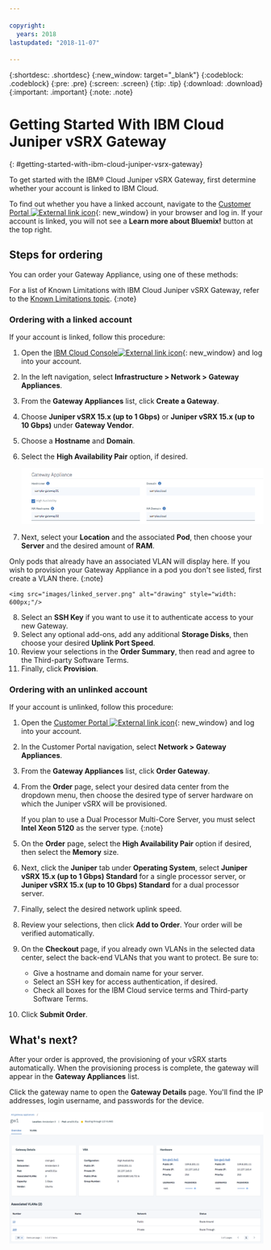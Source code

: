 ```yaml
---

copyright:
  years: 2018
lastupdated: "2018-11-07"

---
```


{:shortdesc: .shortdesc}
{:new_window: target="_blank"}
{:codeblock: .codeblock}
{:pre: .pre}
{:screen: .screen}
{:tip: .tip}
{:download: .download}
{:important: .important}
{:note: .note}

# Getting Started With IBM Cloud Juniper vSRX Gateway
{: #getting-started-with-ibm-cloud-juniper-vsrx-gateway}

To get started with the IBM® Cloud Juniper vSRX Gateway, first determine whether your account is linked to IBM Cloud.

To find out whether you have a linked account, navigate to the [Customer Portal ![External link icon](../../icons/launch-glyph.svg "External link icon")](https://control.softlayer.com/){: new_window} in your browser and log in. If your account is linked, you will not see a **Learn more about Bluemix!** button at the top right.

## Steps for ordering

You can order your Gateway Appliance, using one of these methods:

For a list of Known Limitations with IBM Cloud Juniper vSRX Gateway, refer to the [Known Limitations topic](/docs/infrastructure/vsrx?topic=vsrx-known-limitations-for-ibm-cloud-juniper-vsrx).
{:note}

### Ordering with a linked account
If your account is linked, follow this procedure:

1.	Open the [IBM Cloud Console![External link icon](../../icons/launch-glyph.svg "External link icon")](https://cloud.ibm.com/){: new_window} and log into your account.
2.	In the left navigation, select **Infrastructure > Network > Gateway Appliances**.
3.	From the **Gateway Appliances** list, click **Create a Gateway**.
4. Choose **Juniper vSRX 15.x (up to 1 Gbps)** or **Juniper vSRX 15.x (up to 10 Gbps)** under **Gateway Vendor**.
5. Choose a **Hostname** and **Domain**.
6. Select the **High Availability Pair** option, if desired.

	<img src="images/linked_order.png" alt="drawing" style="width: 700px;"/>

7. Next, select your **Location** and the associated **Pod**, then choose your **Server** and the desired amount of **RAM**.

  Only pods that already have an associated VLAN will display here. If you wish to provision your Gateway Appliance in a pod you don't see listed, first create a VLAN there.
  {:note}

	<img src="images/linked_server.png" alt="drawing" style="width: 600px;"/>

8. Select an **SSH Key** if you want to use it to authenticate access to your new Gateway.
9. Select any optional add-ons, add any additional **Storage Disks**, then choose your desired **Uplink Port Speed**.
10. Review your selections in the **Order Summary**, then read and agree to the Third-party Software Terms.
11. Finally, click **Provision**.

### Ordering with an unlinked account
If your account is unlinked, follow this procedure:

1.	Open the [Customer Portal ![External link icon](../../icons/launch-glyph.svg "External link icon")](https://control.softlayer.com/){: new_window} and log into your account.
2.	In the Customer Portal navigation, select **Network > Gateway Appliances**.
3.	From the **Gateway Appliances** list, click **Order Gateway**.
4.	From the **Order** page, select your desired data center from the dropdown menu, then choose the desired type of server hardware on which the Juniper vSRX will be provisioned.

	If you plan to use a Dual Processor Multi-Core Server, you must select **Intel Xeon 5120** as the server type.
  {:note}

5.	On the **Order** page, select the **High Availability Pair** option if desired, then select the **Memory** size.
6. 	Next, click the **Juniper** tab under **Operating System**, select **Juniper vSRX 15.x (up to 1 Gbps) Standard** for a single processor server, or **Juniper vSRX 15.x (up to 10 Gbps) Standard** for a dual processor server.
7. 	Finally, select the desired network uplink speed.
8.	Review your selections, then click **Add to Order**. Your order will be verified automatically.
9.	On the **Checkout** page, if you already own VLANs in the selected data center, select the back-end VLANs that you want to protect. Be sure to:
	* Give a hostname and domain name for your server.
	* Select an SSH key for access authentication, if desired.
	* Check all boxes for the IBM Cloud service terms and Third-party Software Terms.
10. Click **Submit Order**.

## What's next?
After your order is approved, the provisioning of your vSRX starts automatically. When the provisioning process is complete, the gateway will appear in the **Gateway Appliances** list.

Click the gateway name to open the **Gateway Details** page. You'll find the IP addresses, login username, and passwords for the device.

<img src="images/after_order.png" alt="drawing" style="width: 700px;"/>
